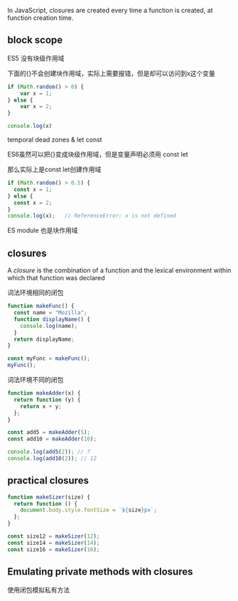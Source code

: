In JavaScript, closures are created every time a function is created, at function creation time.

## block scope
ES5 没有块级作用域

下面的{}不会创建块作用域，实际上需要报错，但是却可以访问到x这个变量
``` javascript
if (Math.random() > 0) {
    var x = 1;
} else {
    var x = 2;
}

console.log(x)
```

temporal dead zones  & let const

ES6虽然可以把{}变成块级作用域，但是变量声明必须用 const let

那么实际上是const let创建作用域
``` javascript
if (Math.random() > 0.5) {
  const x = 1;
} else {
  const x = 2;
}
console.log(x);   // ReferenceError: x is not defined
```

ES module 也是块作用域

## closures
A _closure_ is the combination of a function and the lexical environment within which that function was declared

词法环境相同的闭包
``` javascript
function makeFunc() {
  const name = "Mozilla";
  function displayName() {
    console.log(name);
  }
  return displayName;
}

const myFunc = makeFunc();
myFunc();

```

词法环境不同的闭包
``` javascript
function makeAdder(x) {
  return function (y) {
    return x + y;
  };
}

const add5 = makeAdder(5);
const add10 = makeAdder(10);

console.log(add5(2)); // 7
console.log(add10(2)); // 12
```

## practical closures
``` js
function makeSizer(size) {
  return function () {
    document.body.style.fontSize = `${size}px`;
  };
}

const size12 = makeSizer(12);
const size14 = makeSizer(14);
const size16 = makeSizer(16);
```

## Emulating private methods with closures  
使用闭包模拟私有方法


